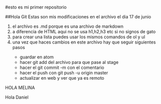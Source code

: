 #esto es mi primer repositorio

##Hola Git
Estas son mis modificaciones en el archivo el dia 17 de junio
<ol>
<li>el archivo es .md porque es una archivo de markdown</li>
<li>a diferencia de HTML aqui no se usa h1,h2,h3 etc si no signos de gato</li>
<li> para crear una lista puedes usar los mismos comandos de ol y ul</li>
<li>una vez que haces cambios en este archivo hay que seguir siguientes pasos</li>
<ul>
<li>guardar en atom</li>
<li>hacer git add del archivo para que pase al stage</li>
<li>hacer el git commit -m con el comentario </li>
<li> hacer el push con git push -u origin master</li>
<li>actualizar en web y ver que ya es remoto</li>
</ul>
</ol>
<p>HOLA MELINA</p>
<p>Hola Daniel</p>